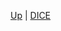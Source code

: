<!-- DICE wrappings sidebar.md -->
[Up](/climateeconomics/sos_wrapping/) | [DICE](/climateeconomics/sos_wrapping/sos_wrapping_dice/)
